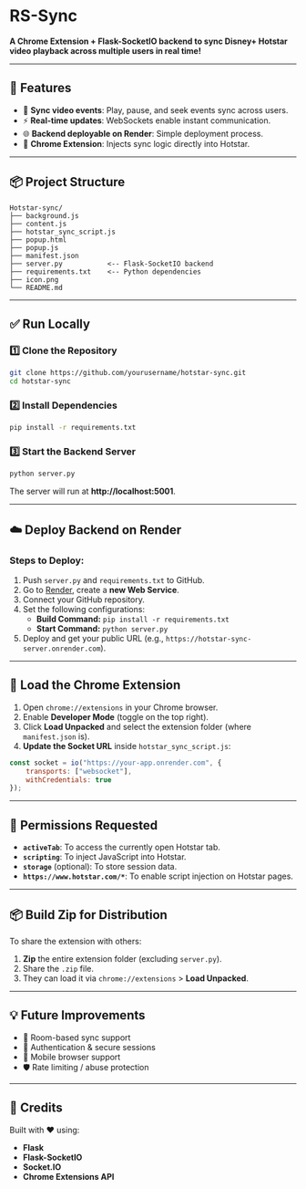 # RS-Sync

**A Chrome Extension + Flask-SocketIO backend to sync Disney+ Hotstar video playback across multiple users in real time!**

---

## 🚀 Features

- 🎥 **Sync video events**: Play, pause, and seek events sync across users.
- ⚡ **Real-time updates**: WebSockets enable instant communication.
- 🌐 **Backend deployable on Render**: Simple deployment process.
- 🧩 **Chrome Extension**: Injects sync logic directly into Hotstar.

---

## 📦 Project Structure

```
Hotstar-sync/
├── background.js
├── content.js
├── hotstar_sync_script.js
├── popup.html
├── popup.js
├── manifest.json
├── server.py           <-- Flask-SocketIO backend
├── requirements.txt    <-- Python dependencies
├── icon.png
└── README.md
```

---

## ✅ Run Locally

### 1️⃣ Clone the Repository
```bash
git clone https://github.com/yourusername/hotstar-sync.git
cd hotstar-sync
```

### 2️⃣ Install Dependencies
```bash
pip install -r requirements.txt
```

### 3️⃣ Start the Backend Server
```bash
python server.py
```
The server will run at **http://localhost:5001**.

---

## ☁️ Deploy Backend on Render

### Steps to Deploy:
1. Push `server.py` and `requirements.txt` to GitHub.
2. Go to [Render](https://render.com), create a **new Web Service**.
3. Connect your GitHub repository.
4. Set the following configurations:
   - **Build Command:** `pip install -r requirements.txt`
   - **Start Command:** `python server.py`
5. Deploy and get your public URL (e.g., `https://hotstar-sync-server.onrender.com`).

---

## 🧩 Load the Chrome Extension

1. Open `chrome://extensions` in your Chrome browser.
2. Enable **Developer Mode** (toggle on the top right).
3. Click **Load Unpacked** and select the extension folder (where `manifest.json` is).
4. **Update the Socket URL** inside `hotstar_sync_script.js`:

```js
const socket = io("https://your-app.onrender.com", {
    transports: ["websocket"],
    withCredentials: true
});
```

---

## 🔐 Permissions Requested

- **`activeTab`**: To access the currently open Hotstar tab.
- **`scripting`**: To inject JavaScript into Hotstar.
- **`storage`** (optional): To store session data.
- **`https://www.hotstar.com/*`**: To enable script injection on Hotstar pages.

---

## 📦 Build Zip for Distribution

To share the extension with others:
1. **Zip** the entire extension folder (excluding `server.py`).
2. Share the `.zip` file.
3. They can load it via `chrome://extensions` > **Load Unpacked**.

---

## 💡 Future Improvements

- 🎯 Room-based sync support
- 🔐 Authentication & secure sessions
- 📱 Mobile browser support
- 🛡️ Rate limiting / abuse protection

---

## 🙌 Credits

Built with ❤️ using:

- **Flask**
- **Flask-SocketIO**
- **Socket.IO**
- **Chrome Extensions API**

